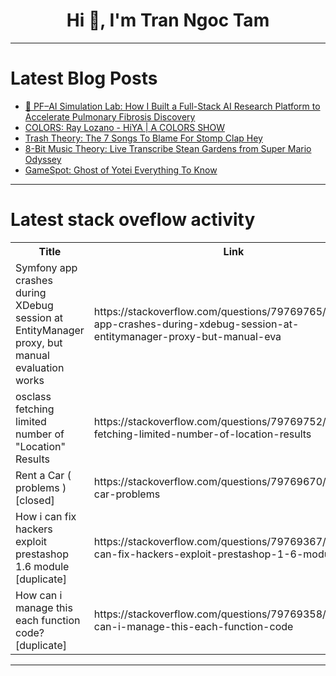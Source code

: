 <h1 align="center">Hi 👋, I'm Tran Ngoc Tam</h1>

---

# Latest Blog Posts 
<!-- BLOG-POST-LIST:START -->
- [🔬 PF–AI Simulation Lab: How I Built a Full-Stack AI Research Platform to Accelerate Pulmonary Fibrosis Discovery](https://dev.to/ghostking314/pf-ai-simulation-lab-how-i-built-a-full-stack-ai-research-platform-to-accelerate-pulmonary-1hk6)
- [COLORS: Ray Lozano - HiYA | A COLORS SHOW](https://dev.to/music_youtube/colors-ray-lozano-hiya-a-colors-show-59a)
- [Trash Theory: The 7 Songs To Blame For Stomp Clap Hey](https://dev.to/music_youtube/trash-theory-the-7-songs-to-blame-for-stomp-clap-hey-dg0)
- [8-Bit Music Theory: Live Transcribe Stean Gardens from Super Mario Odyssey](https://dev.to/music_youtube/8-bit-music-theory-live-transcribe-stean-gardens-from-super-mario-odyssey-2jc2)
- [GameSpot: Ghost of Yotei Everything To Know](https://dev.to/gg_news/gamespot-ghost-of-yotei-everything-to-know-55na)
<!-- BLOG-POST-LIST:END -->

---

# Latest stack oveflow activity
<table>
  <tr><th>Title</th><th>Link</th></tr>
  <!-- STACKOVERFLOW:START --><tr><td>Symfony app crashes during XDebug session at EntityManager proxy, but manual evaluation works</td><td>https://stackoverflow.com/questions/79769765/symfony-app-crashes-during-xdebug-session-at-entitymanager-proxy-but-manual-eva</td></tr><tr><td>osclass fetching limited number of &quot;Location&quot; Results</td><td>https://stackoverflow.com/questions/79769752/osclass-fetching-limited-number-of-location-results</td></tr><tr><td>Rent a Car &lpar; problems &rpar; [closed]</td><td>https://stackoverflow.com/questions/79769670/rent-a-car-problems</td></tr><tr><td>How i can fix hackers exploit prestashop 1.6 module [duplicate]</td><td>https://stackoverflow.com/questions/79769367/how-i-can-fix-hackers-exploit-prestashop-1-6-module</td></tr><tr><td>How can i manage this each function code? [duplicate]</td><td>https://stackoverflow.com/questions/79769358/how-can-i-manage-this-each-function-code</td></tr><!-- STACKOVERFLOW:END -->
</table>

---


